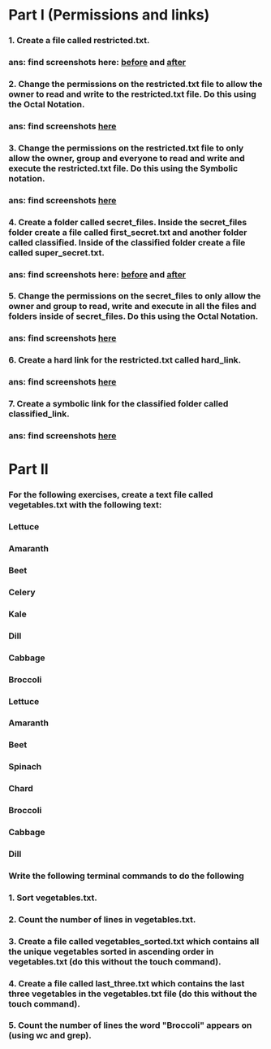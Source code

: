 # Part I (Permissions and links)
### 1. Create a file called restricted.txt.
### ans: find screenshots here: [before](/terminal-and-unix/permissions-redirection-and-piping-screenshots/permissions-redirection-and-piping-solution1-before.png) and [after](/terminal-and-unix/permissions-redirection-and-piping-screenshots/permissions-redirection-and-piping-solution1-after.png)

### 2.  Change the permissions on the restricted.txt file to allow the owner to read and write to the restricted.txt file. Do this using the Octal Notation.
### ans: find screenshots [here](/terminal-and-unix/permissions-redirection-and-piping-screenshots/permissions-redirection-and-piping-solution2.png)

### 3. Change the permissions on the restricted.txt file to only allow the owner, group and everyone to read and write and execute the restricted.txt file. Do this using the Symbolic notation.
### ans: find screenshots [here](/terminal-and-unix/permissions-redirection-and-piping-screenshots/permissions-redirection-and-piping-solution2.png)

### 4. Create a folder called secret_files. Inside the secret_files folder create a file called first_secret.txt and another folder called classified. Inside of the classified folder create a file called super_secret.txt.
### ans: find screenshots here: [before](/terminal-and-unix/permissions-redirection-and-piping-screenshots/permissions-redirection-and-piping-solution4-before.png) and [after](/terminal-and-unix/permissions-redirection-and-piping-screenshots/permissions-redirection-and-piping-solution4-after.png)

### 5. Change the permissions on the secret_files to only allow the owner and group to read, write and execute in all the files and folders inside of secret_files. Do this using the Octal Notation.
### ans: find screenshots [here](/terminal-and-unix/permissions-redirection-and-piping-screenshots/permissions-redirection-and-piping-solution5.png)

### 6. Create a hard link for the restricted.txt called hard_link.
### ans: find screenshots [here](/terminal-and-unix/permissions-redirection-and-piping-screenshots/permissions-redirection-and-piping-solution6.png)

### 7. Create a symbolic link for the classified folder called classified_link.
### ans: find screenshots [here](/terminal-and-unix/permissions-redirection-and-piping-screenshots/permissions-redirection-and-piping-solution6.png)

# Part II
### For the following exercises, create a text file called vegetables.txt with the following text:

### Lettuce
### Amaranth
### Beet
### Celery
### Kale
### Dill
### Cabbage
### Broccoli
### Lettuce
### Amaranth
### Beet
### Spinach
### Chard
### Broccoli
### Cabbage
### Dill

### Write the following terminal commands to do the following

### 1. Sort vegetables.txt.
### 2. Count the number of lines in vegetables.txt.
### 3. Create a file called vegetables_sorted.txt which contains all the unique vegetables sorted in ascending order in vegetables.txt (do this without the touch command).
### 4. Create a file called last_three.txt which contains the last three vegetables in the vegetables.txt file (do this without the touch command).
### 5. Count the number of lines the word "Broccoli" appears on (using wc and grep).